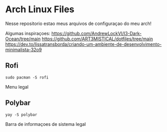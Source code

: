 # Arch Linux Files

Nesse repositorio estao meus arquivos de configuraçao do meu arch!

Algumas inspiraçoes:
https://github.com/AndrewLockVI/I3-Dark-Ocean/tree/main
https://github.com/ART3MISTICAL/dotfiles/tree/main
https://dev.to/lissatransborda/criando-um-ambiente-de-desenvolvimento-minimalista-32o9

## Rofi
`sudo pacman -S rofi`

Menu legal

## Polybar
`yay -S polybar`

Barra de informaçoes de sistema legal
